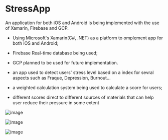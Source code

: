 # StressApp
An application for both iOS and Android is being implemented with the use of Xamarin, Firebase and GCP.

- Using Microsoft's Xamarin(C#, .NET) as a platform to omplement app for both iOS and Android;
- Firebase Real-time database being used;
- GCP planned to be used for future implementation.

- an app used to detect users' stress level based on a index for sevral aspects such as Fraque, Depression, Burnout...
- a weighted calculation system being used to calculate a score for users;
- different scores direct to different sources of materials that can help user reduce their pressure in some extent

![image](https://github.com/damonJiangCode/StressApp/assets/133690712/36f2cae6-116c-434f-91d8-1d63255cf8d0)

![image](https://github.com/damonJiangCode/StressApp/assets/133690712/16a501a3-d7fa-464f-90d7-a54ac8a5a2c4)

![image](https://github.com/damonJiangCode/StressApp/assets/133690712/78b06451-4757-4fc0-a6f4-dfec7a4ce407)


